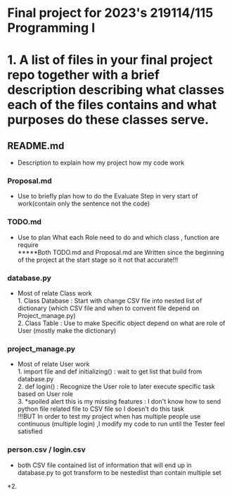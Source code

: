 # Final project for 2023's 219114/115 Programming I
# 1. A list of files in your final project repo together with a brief description describing what classes each of the files contains and what purposes do these classes serve.

## README.md
- Description to explain how my project how my code work
### Proposal.md
- Use to briefly plan how to do the Evaluate Step in very start of work(contain only the sentence not the code)
### TODO.md
- Use to plan What each Role need to do and which class , function are require
<br>*****Both TODO.md and Proposal.md are Written since the beginning of the project at the start stage so it not that accurate!!!
### database.py
- Most of relate Class work 
<br>1. Class Database : Start with change CSV file into nested list of dictionary (which CSV file and when to convent file depend on Project_manage.py)
<br>2. Class Table : Use to make Specific object depend on what are role of User (mostly make the dictionary)
### project_manage.py
- Most of relate User work
<br>1. import file and def initializing() : wait to get list that build from database.py 
<br>2. def login() : Recognize the User role to later execute specific task based on User role
<br>3. *spoiled alert this is my missing features : I don't know how to send python file related file to CSV file so I doesn't do this task
<br>  !!!BUT In order to test my project when has multiple people use continuous (multiple login) ,I modify my code to run until the Tester feel satisfied
### person.csv / login.csv
- both CSV file contained list of information that will end up in database.py to got transform to be nestedlist than contain multiple set

*2.
